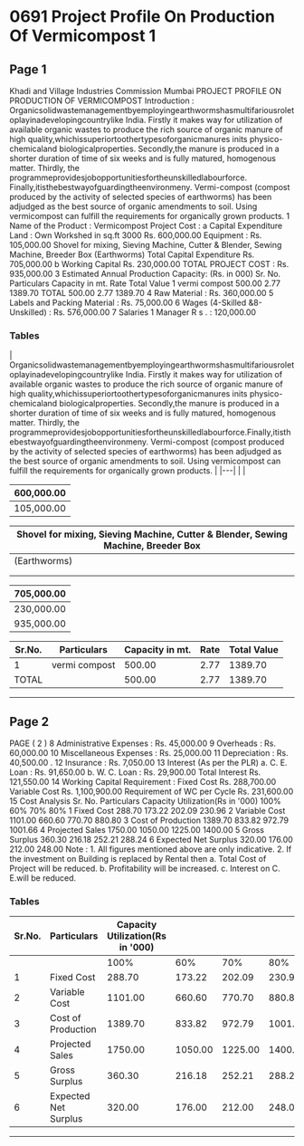# 0691 Project Profile On Production Of Vermicompost 1

## Page 1

Khadi and Village Industries Commission Mumbai PROJECT PROFILE ON PRODUCTION OF VERMICOMPOST Introduction : Organicsolidwastemanagementbyemployingearthwormshasmultifariousroletoplayinadevelopingcountrylike India. Firstly it makes way for utilization of available organic wastes to produce the rich source of organic manure of high quality,whichissuperiortoothertypesoforganicmanures inits physico-chemicaland biologicalproperties. Secondly,the manure is produced in a shorter duration of time of six weeks and is fully matured, homogenous matter. Thirdly, the programmeprovidesjobopportunitiesfortheunskilledlabourforce. Finally,itisthebestwayofguardingtheenvironmeny. Vermi-compost (compost produced by the activity of selected species of earthworms) has been adjudged as the best source of organic amendments to soil. Using vermicompost can fulfill the requirements for organically grown products. 1 Name of the Product : Vermicompost Project Cost : a Capital Expenditure Land : Own Workshed in sq.ft 3000 Rs. 600,000.00 Equipment : Rs. 105,000.00 Shovel for mixing, Sieving Machine, Cutter & Blender, Sewing Machine, Breeder Box (Earthworms) Total Capital Expenditure Rs. 705,000.00 b Working Capital Rs. 230,000.00 TOTAL PROJECT COST : Rs. 935,000.00 3 Estimated Annual Production Capacity: (Rs. in 000) Sr. No. Particulars Capacity in mt. Rate Total Value 1 vermi compost 500.00 2.77 1389.70 TOTAL 500.00 2.77 1389.70 4 Raw Material : Rs. 360,000.00 5 Labels and Packing Material : Rs. 75,000.00 6 Wages (4-Skilled &8- Unskilled) : Rs. 576,000.00 7 Salaries 1 Manager R s . : 120,000.00

### Tables

| Organicsolidwastemanagementbyemployingearthwormshasmultifariousroletoplayinadevelopingcountrylike
India. Firstly it makes way for utilization of available organic wastes to produce the rich source of organic manure of high
quality,whichissuperiortoothertypesoforganicmanures inits physico-chemicaland biologicalproperties. Secondly,the
manure is produced in a shorter duration of time of six weeks and is fully matured, homogenous matter. Thirdly, the
programmeprovidesjobopportunitiesfortheunskilledlabourforce.Finally,itisthebestwayofguardingtheenvironmeny.
Vermi-compost (compost produced by the activity of selected species of earthworms) has been adjudged as the best
source of organic amendments to soil. Using vermicompost can fulfill the requirements for organically grown products. |
|---|
|  |

| 600,000.00 |
|---|
| 105,000.00 |

| Shovel for mixing, Sieving Machine, Cutter & Blender, Sewing Machine, Breeder Box |
|---|
| (Earthworms) |
|  |
|  |

| 705,000.00 |
|---|
| 230,000.00 |
| 935,000.00 |

| Sr.No. | Particulars | Capacity in mt. | Rate | Total Value |
|---|---|---|---|---|
| 1 | vermi compost | 500.00 | 2.77 | 1389.70 |
| TOTAL |  | 500.00 | 2.77 | 1389.70 |

---

## Page 2

PAGE ( 2 ) 8 Administrative Expenses : Rs. 45,000.00 9 Overheads : Rs. 60,000.00 10 Miscellaneous Expenses : Rs. 25,000.00 11 Depreciation : Rs. 40,500.00 . 12 Insurance : Rs. 7,050.00 13 Interest (As per the PLR) a. C. E. Loan : Rs. 91,650.00 b. W. C. Loan : Rs. 29,900.00 Total Interest Rs. 121,550.00 14 Working Capital Requirement : Fixed Cost Rs. 288,700.00 Variable Cost Rs. 1,100,900.00 Requirement of WC per Cycle Rs. 231,600.00 15 Cost Analysis Sr. No. Particulars Capacity Utilization(Rs in '000) 100% 60% 70% 80% 1 Fixed Cost 288.70 173.22 202.09 230.96 2 Variable Cost 1101.00 660.60 770.70 880.80 3 Cost of Production 1389.70 833.82 972.79 1001.66 4 Projected Sales 1750.00 1050.00 1225.00 1400.00 5 Gross Surplus 360.30 216.18 252.21 288.24 6 Expected Net Surplus 320.00 176.00 212.00 248.00 Note : 1. All figures mentioned above are only indicative. 2. If the investment on Building is replaced by Rental then a. Total Cost of Project will be reduced. b. Profitability will be increased. c. Interest on C. E.will be reduced.

### Tables

| Sr.No. | Particulars | Capacity Utilization(Rs in '000) |  |  |  |
|---|---|---|---|---|---|
|  |  | 100% | 60% | 70% | 80% |
| 1 | Fixed Cost | 288.70 | 173.22 | 202.09 | 230.96 |
| 2 | Variable Cost | 1101.00 | 660.60 | 770.70 | 880.80 |
| 3 | Cost of Production | 1389.70 | 833.82 | 972.79 | 1001.66 |
| 4 | Projected Sales | 1750.00 | 1050.00 | 1225.00 | 1400.00 |
| 5 | Gross Surplus | 360.30 | 216.18 | 252.21 | 288.24 |
| 6 | Expected Net Surplus | 320.00 | 176.00 | 212.00 | 248.00 |

---
